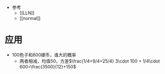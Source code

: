 - 参考
  - [[LLN]]
  - [[normal]]
# 应用
- 100色子和600硬币，谁大的概率
  - 两者相减，均值$50$，方差$\frac{1/4+9/4+25/4} 3\cdot 100 + 1/4\cdot 600=\frac{3500}{12}+150$